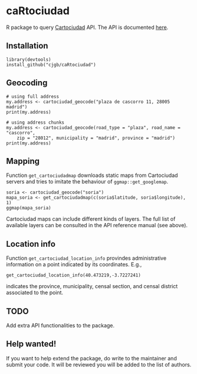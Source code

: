 # caRtociudad

R package to query [Cartociudad](http://www.cartociudad.es) API. The API is documented [here](http://www.cartociudad.es/recursos/Documentacion_tecnica/CARTOCIUDAD_ServiciosWeb.pdf).

## Installation

```
library(devtools)
install_github("cjgb/caRtociudad")
```

## Geocoding

```
# using full address
my.address <- cartociudad_geocode("plaza de cascorro 11, 28005 madrid")
print(my.address)

# using address chunks
my.address <- cartociudad_geocode(road_type = "plaza", road_name = "cascorro",
    zip = "28012", municipality = "madrid", province = "madrid")
print(my.address)
```

## Mapping

Function `get_cartociudadmap` downloads static maps from Cartociudad servers and tries to imitate the behaviour of `ggmap::get_googlemap`.

```
soria <- cartociudad_geocode("soria")
mapa_soria <- get_cartociudadmap(c(soria$latitude, soria$longitude), 1)
ggmap(mapa_soria)
```

Cartociudad maps can include different kinds of layers. The full list of available layers can be consulted in the API reference manual (see above). 

## Location info

Function `get_cartociudad_location_info` provindes administrative information on a point indicated by its coordinates. E.g.,

```
get_cartociudad_location_info(40.473219,-3.7227241)
```
indicates the province, municipality, censal section, and censal district associated to the point.


## TODO

Add extra API functionalities to the package.

## Help wanted!

If you want to help extend the package, do write to the maintainer and submit your code. It will be reviewed you will be added to the list of authors.
